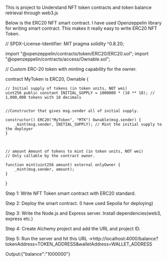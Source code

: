 This is project to Understand NFT token contracts and token balance retrieval through web3.js

Below is the ERC20 NFT smart contract. I have used Openzeppelin library for writing smart contract. This makes it really easy to write ERC20 NFT Token.

// SPDX-License-Identifier: MIT
pragma solidity ^0.8.20;

import "@openzeppelin/contracts/token/ERC20/ERC20.sol";
import "@openzeppelin/contracts/access/Ownable.sol";



// Custom ERC-20 token with minting capability for the owner.

contract MyToken is ERC20, Ownable {

    // Initial supply of tokens (in token units, NOT wei)
    uint256 public constant INITIAL_SUPPLY = 1000000 * (10 ** 18); // 1,000,000 tokens with 18 decimals

   
    //Constructor that gives msg.sender all of initial supply.
   
    constructor() ERC20("MyToken", "MTK") Ownable(msg.sender) {
        _mint(msg.sender, INITIAL_SUPPLY); // Mint the initial supply to the deployer
    }

    
    
    // amount Amount of tokens to mint (in token units, NOT wei)
    // Only callable by the contract owner.
     
    function mint(uint256 amount) external onlyOwner {
        _mint(msg.sender, amount);
    }
}

Step 1: Write NFT Token smart contract with ERC20 standard.

Step 2: Deploy the smart contract. (I have used Sepolia for deploying)

Step 3: Write the Node.js and Express server. Install dependencies(web3, express etc.)

Step 4: Create Alchemy project and add the URL and project ID.

Step 5: Run the server and hit this URL ->http://localhost:4000/balance?tokenAddress=TOKEN_ADDRESS&walletAddress=WALLET_ADDRESS

Output:{"balance":"1000000"}
